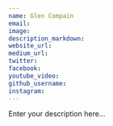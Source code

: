 ```yaml
---
name: Glen Compain
email:
image:
description_markdown:
website_url:
medium_url:
twitter:
facebook:
youtube_video:
github_username:
instagram:
---
```


Enter your description here...
